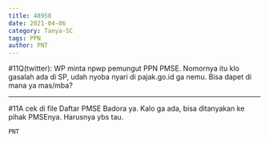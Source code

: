 ```yaml
---
title: 48958
date: 2021-04-06
category: Tanya-SC
tags: PPN
author: PNT
---
```


#11Q(twitter): WP minta npwp pemungut PPN PMSE. Nomornya itu klo gasalah ada di SP, udah nyoba nyari di pajak.go.id ga nemu. Bisa dapet di mana ya mas/mba?

---

#11A cek di file Daftar PMSE Badora ya. Kalo ga ada, bisa ditanyakan ke pihak PMSEnya. Harusnya ybs tau.

`PNT`
